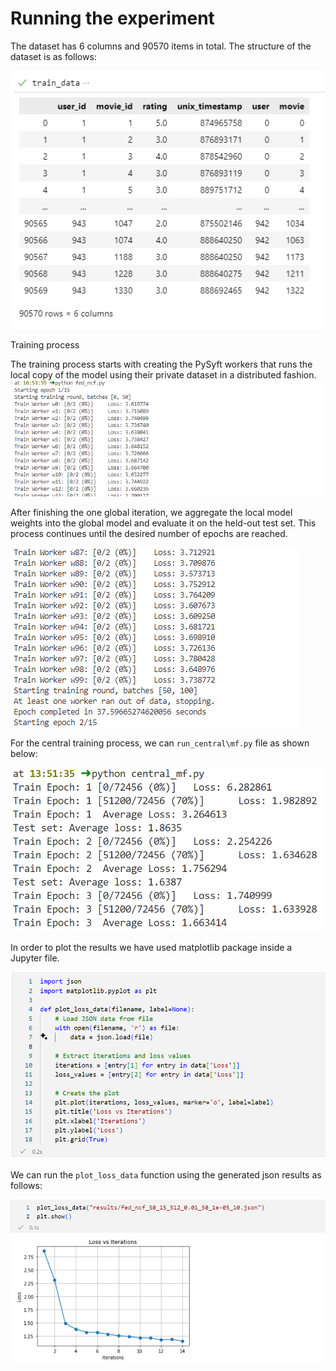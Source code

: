 # Running the experiment

The dataset has 6 columns and 90570 items in total. The structure of the dataset is as follows:

![Dataset in pandas](assets/dataset.png)

Training process

The training process starts with creating the PySyft workers that runs the local copy of the model using their private dataset in a distributed fashion.
![Training process](assets/training.png)


After finishing the one global iteration, we aggregate the local model weights into the global model and evaluate it on the held-out test set. This process continues until the desired number of epochs are reached.

![Training end](assets/training_last.png)

For the central training process, we can `run_central\mf.py` file as shown below:

![Central MF](assets/central.png)

In order to plot the results we have used matplotlib package inside a Jupyter file.  

![Plot](assets/plotting.png)

We can run the `plot_loss_data` function using the generated json results as follows:  

![Loss](assets/loss.png)